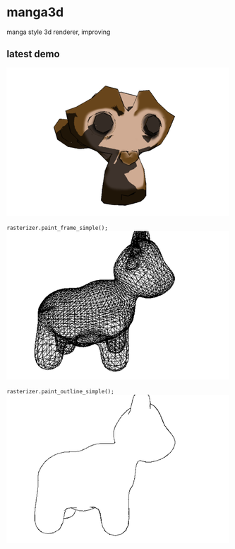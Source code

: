 # manga3d
manga style 3d renderer, improving

## latest demo
![](output/monkey.png)

`rasterizer.paint_frame_simple();`
![](output/frame.png)

`rasterizer.paint_outline_simple();`
![](output/outline.png)
